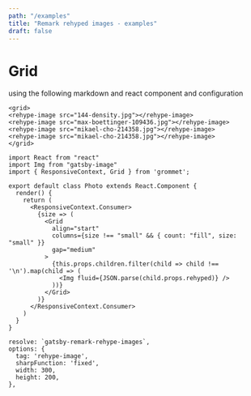 ```yaml
---
path: "/examples"
title: "Remark rehyped images - examples"
draft: false
---
```


# Grid

<grid>
<rehype-image src="144-density.jpg"></rehype-image>
<rehype-image src="max-boettinger-109436.jpg"></rehype-image>
<rehype-image src="mikael-cho-214358.jpg"></rehype-image>
<rehype-image src="mikael-cho-214358.jpg"></rehype-image>
</grid>

using the following markdown and react component and configuration
```
<grid>
<rehype-image src="144-density.jpg"></rehype-image>
<rehype-image src="max-boettinger-109436.jpg"></rehype-image>
<rehype-image src="mikael-cho-214358.jpg"></rehype-image>
<rehype-image src="mikael-cho-214358.jpg"></rehype-image>
</grid>
```

```
import React from "react"
import Img from "gatsby-image"
import { ResponsiveContext, Grid } from 'grommet';

export default class Photo extends React.Component {
  render() {
    return (
      <ResponsiveContext.Consumer>
        {size => (
          <Grid
            align="start"
            columns={size !== "small" && { count: "fill", size: "small" }}
            gap="medium"
          >
            {this.props.children.filter(child => child !== '\n').map(child => (
              <Img fluid={JSON.parse(child.props.rehyped)} />
            ))}
          </Grid>
        )}
      </ResponsiveContext.Consumer>
    )
  }
}
```

```
resolve: `gatsby-remark-rehype-images`,
options: {
  tag: 'rehype-image',
  sharpFunction: 'fixed',
  width: 300,
  height: 200,
},
```
